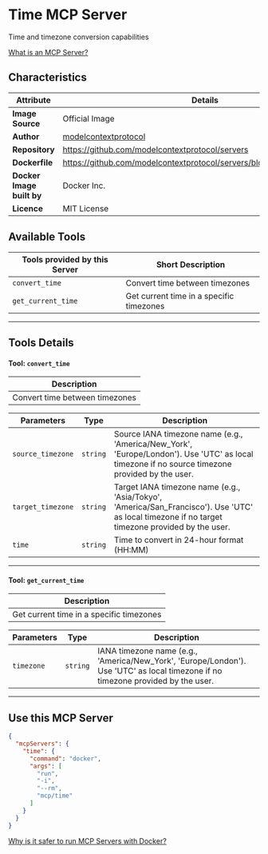 # Time MCP Server

Time and timezone conversion capabilities

[What is an MCP Server?](https://www.anthropic.com/news/model-context-protocol)

## Characteristics
Attribute|Details|
|-|-|
**Image Source**|Official Image
|**Author**|[modelcontextprotocol](https://github.com/modelcontextprotocol)
**Repository**|https://github.com/modelcontextprotocol/servers
**Dockerfile**|https://github.com/modelcontextprotocol/servers/blob/2025.4.6/Dockerfile
**Docker Image built by**|Docker Inc.
**Licence**|MIT License

## Available Tools
Tools provided by this Server|Short Description
-|-
`convert_time`|Convert time between timezones|
`get_current_time`|Get current time in a specific timezones|

---
## Tools Details

#### Tool: `convert_time`
|Description|
|-|
|Convert time between timezones|

Parameters|Type|Description
-|-|-
`source_timezone`|`string`|Source IANA timezone name (e.g., 'America/New_York', 'Europe/London'). Use 'UTC' as local timezone if no source timezone provided by the user.
`target_timezone`|`string`|Target IANA timezone name (e.g., 'Asia/Tokyo', 'America/San_Francisco'). Use 'UTC' as local timezone if no target timezone provided by the user.
`time`|`string`|Time to convert in 24-hour format (HH:MM)

---
#### Tool: `get_current_time`
|Description|
|-|
|Get current time in a specific timezones|

Parameters|Type|Description
-|-|-
`timezone`|`string`|IANA timezone name (e.g., 'America/New_York', 'Europe/London'). Use 'UTC' as local timezone if no timezone provided by the user.

---
## Use this MCP Server

```json
{
  "mcpServers": {
    "time": {
      "command": "docker",
      "args": [
        "run",
        "-i",
        "--rm",
        "mcp/time"
      ]
    }
  }
}
```

[Why is it safer to run MCP Servers with Docker?](https://www.docker.com/blog/the-model-context-protocol-simplifying-building-ai-apps-with-anthropic-claude-desktop-and-docker/)
